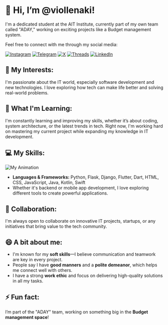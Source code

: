 # 👋 Hi, I’m @viollenaki!

I'm a dedicated student at the AIT Institute, currently part of my own team called "ADAY," working on exciting projects like a Budget management system.

Feel free to connect with me through my social media:

[![Instagram](https://img.shields.io/badge/Instagram-viollenaki-red?style=for-the-badge&logo=instagram)](https://instagram.com/viollenaki)
[![Telegram](https://img.shields.io/badge/Telegram-aru4r-blue?style=for-the-badge&logo=telegram)](https://t.me/aru4r)
[![X](https://img.shields.io/badge/X-viollenaki-black?style=for-the-badge&logo=x)](https://x.com/viollenaki)
[![Threads](https://img.shields.io/badge/Threads-viollenaki-black?style=for-the-badge&logo=threads)](https://www.threads.net/viollenaki)
[![LinkedIn](https://img.shields.io/badge/LinkedIn-Akbar%20Sharipov-blue?style=for-the-badge&logo=linkedin)](https://linkedin.com/in/akbar-sharipov)

## 👀 My Interests:
I'm passionate about the IT world, especially software development and new technologies. I love exploring how tech can make life better and solving real-world problems.

## 🌱 What I'm Learning:
I'm constantly learning and improving my skills, whether it’s about coding, system architecture, or the latest trends in tech. Right now, I'm working hard on mastering my current project while expanding my knowledge in IT development.

## 💻 My Skills:
![My Animation](https://repository-images.githubusercontent.com/507089682/889a6863-d25c-4a54-b2c5-8efad7260eeb)
- **Languages & Frameworks:** Python, Flask, Django, Flutter, Dart, HTML, CSS, JavaScript, Java, Kotlin, Swift
- Whether it's backend or mobile app development, I love exploring different tools to create powerful applications.

## 💞️ Collaboration:
I'm always open to collaborate on innovative IT projects, startups, or any initiatives that bring value to the tech community.

## 😄 A bit about me:
- I'm known for my **soft skills**—I believe communication and teamwork are key in every project.
- People say I have **good manners** and a **polite demeanor**, which helps me connect well with others.
- I have a strong **work ethic** and focus on delivering high-quality solutions in all my tasks.

## ⚡ Fun fact:
I’m part of the "ADAY" team, working on something big in the **Budget management space**!

